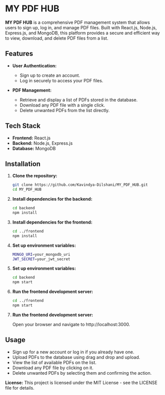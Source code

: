 # MY PDF HUB

**MY PDF HUB** is a comprehensive PDF management system that allows users to sign up, log in, and manage PDF files. Built with React.js, Node.js, Express.js, and MongoDB, this platform provides a secure and efficient way to view, download, and delete PDF files from a list.

## Features

- **User Authentication:**
  - Sign up to create an account.
  - Log in securely to access your PDF files.
  
- **PDF Management:**
  - Retrieve and display a list of PDFs stored in the database.
  - Download any PDF file with a single click.
  - Delete unwanted PDFs from the list directly.

## Tech Stack

- **Frontend:** React.js
- **Backend:** Node.js, Express.js
- **Database:** MongoDB

## Installation

1. **Clone the repository:**

   ```bash
   git clone https://github.com/Kavindya-Dilshani/MY_PDF_HUB.git
   cd MY_PDF_HUB
   
2. **Install dependencies for the backend:**
   
   ```bash
   cd backend
   npm install

3. **Install dependencies for the frontend:**
   
   ```bash
   cd ../frontend
   npm install

4. **Set up environment variables:**
   
   ```bash
   MONGO_URI=your_mongodb_uri
   JWT_SECRET=your_jwt_secret

5. **Set up environment variables:**
   
   ```bash
   cd backend
   npm start

6. **Run the frontend development server:**
   
   ```bash
   cd ../frontend
   npm start

7. **Run the frontend development server:**
   
   Open your browser and navigate to http://localhost:3000.

## Usage

  - Sign up for a new account or log in if you already have one.
  - Upload PDFs to the database using drag and drop and upload.
  - View the list of available PDFs on the list.
  - Download any PDF file by clicking on it.
  - Delete unwanted PDFs by selecting them and confirming the action.

**License:**
This project is licensed under the MIT License - see the LICENSE file for details.
